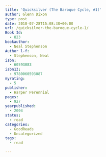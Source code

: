 ```yaml
---
title: 'Quicksilver (The Baroque Cycle, #1)'
author: Glenn Dixon
type: post
date: 2018-07-28T15:08:38+00:00
url: /quicksilver-the-baroque-cycle-1/
Book Id:
  - 823
bookauthor:
  - Neal Stephenson
Author l-f:
  - Stephenson, Neal
isbn:
  - 60593083
isbn13:
  - 9780060593087
myrating:
  - 5
publisher:
  - Harper Perennial
pages:
  - 927
yearpublished:
  - 2004
status:
  - read
categories:
  - GoodReads
  - Uncategorized
tags:
  - read

---
```


